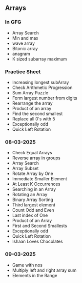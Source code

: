 ## Arrays

### In GFG
* Array Search
* Min and max
* wave array
* Bitonic array
* anagram
* K sized subarray maximum

### Practice Sheet
* Increasing longest subArray
* Check Arithmetic Progression
* Sum Array Puzzle
* Form largest number from digits
* Rearrange the array
* Product of an array
* Find the second smallest
* Replace all 0's with 5
* Exceptionally odd
* Quick Left Rotation

### 08-03-2025
* Check Equal Arrays
* Reverse array in groups
* Array Search
* Array Subset
* Rotate Array by One
* Immediate Smaller Element
* At Least K Occurrences
* Searching in an Array
* Rotating an Array
* Binary Array Sorting
* Third largest element
* Count Odd and Even
* Last index of One
* Product of an Array
* First and Second Smallests
* Exceptionally odd
* Quick Left Rotation
* Ishaan Loves Chocolates

### 09-03-2025
* Game with nos
* Multiply left and right array sum
* Elements in the Range






















